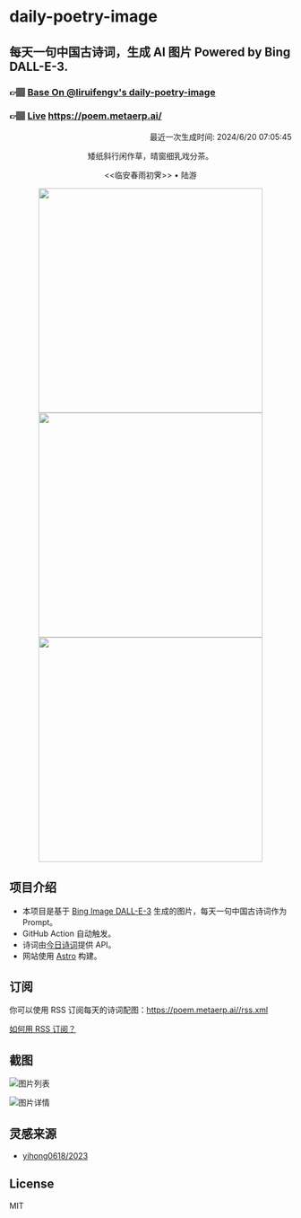 
# daily-poetry-image

## 每天一句中国古诗词，生成 AI 图片 Powered by Bing DALL-E-3.

### 👉🏽 [Base On @liruifengv's daily-poetry-image](https://github.com/liruifengv/daily-poetry-image)

### 👉🏽 [Live](https://poem.metaerp.ai/) https://poem.metaerp.ai/

<p align="right">
  最近一次生成时间: 2024/6/20 07:05:45
</p>
<p align="center">
矮纸斜行闲作草，晴窗细乳戏分茶。
</p>
<p align="center">
<<临安春雨初霁>> • 陆游
</p>
<p align="center">
<img src="https://tse4.mm.bing.net/th/id/OIG1.PizQVSa5r69T4UJDIbjK" height="400" width="400" />
<img src="https://tse2.mm.bing.net/th/id/OIG1.2p_P9KOyYx1S4K4g.zyF" height="400" width="400" />
<img src="https://tse1.mm.bing.net/th/id/OIG1.6CdlbfxfDNOFjHBfzVSe" height="400" width="400" />
</p>

## 项目介绍

-   本项目是基于 [Bing Image DALL-E-3](https://www.bing.com/images/create) 生成的图片，每天一句中国古诗词作为 Prompt。
-   GitHub Action 自动触发。
-   诗词由[今日诗词](https://www.jinrishici.com/)提供 API。
-   网站使用 [Astro](https://astro.build) 构建。

## 订阅

你可以使用 RSS 订阅每天的诗词配图：https://poem.metaerp.ai//rss.xml

[如何用 RSS 订阅？](https://zhuanlan.zhihu.com/p/55026716)

## 截图

![图片列表](./screenshots/01.png)

![图片详情](./screenshots/02.png)

## 灵感来源

-   [yihong0618/2023](https://github.com/yihong0618/2023)

## License

MIT
